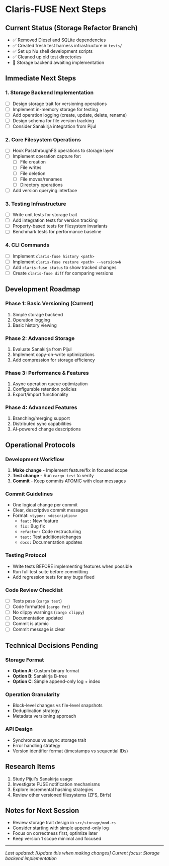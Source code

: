 # Claris-FUSE Next Steps

## Current Status (Storage Refactor Branch)

- ✅ Removed Diesel and SQLite dependencies
- ✅ Created fresh test harness infrastructure in `tests/`
- ✅ Set up Nu shell development scripts
- ✅ Cleaned up old test directories
- 🔄 Storage backend awaiting implementation

## Immediate Next Steps

### 1. Storage Backend Implementation
- [ ] Design storage trait for versioning operations
- [ ] Implement in-memory storage for testing
- [ ] Add operation logging (create, update, delete, rename)
- [ ] Design schema for file version tracking
- [ ] Consider Sanakirja integration from Pijul

### 2. Core Filesystem Operations
- [ ] Hook PassthroughFS operations to storage layer
- [ ] Implement operation capture for:
  - [ ] File creation
  - [ ] File writes
  - [ ] File deletion
  - [ ] File moves/renames
  - [ ] Directory operations
- [ ] Add version querying interface

### 3. Testing Infrastructure
- [ ] Write unit tests for storage trait
- [ ] Add integration tests for version tracking
- [ ] Property-based tests for filesystem invariants
- [ ] Benchmark tests for performance baseline

### 4. CLI Commands
- [ ] Implement `claris-fuse history <path>`
- [ ] Implement `claris-fuse restore <path> --version=N`
- [ ] Add `claris-fuse status` to show tracked changes
- [ ] Create `claris-fuse diff` for comparing versions

## Development Roadmap

### Phase 1: Basic Versioning (Current)
1. Simple storage backend
2. Operation logging
3. Basic history viewing

### Phase 2: Advanced Storage
1. Evaluate Sanakirja from Pijul
2. Implement copy-on-write optimizations
3. Add compression for storage efficiency

### Phase 3: Performance & Features
1. Async operation queue optimization
2. Configurable retention policies
3. Export/import functionality

### Phase 4: Advanced Features
1. Branching/merging support
2. Distributed sync capabilities
3. AI-powered change descriptions

## Operational Protocols

### Development Workflow
1. **Make change** - Implement feature/fix in focused scope
2. **Test change** - Run `cargo test` to verify
3. **Commit** - Keep commits ATOMIC with clear messages

### Commit Guidelines
- One logical change per commit
- Clear, descriptive commit messages
- Format: `<type>: <description>`
  - `feat:` New feature
  - `fix:` Bug fix
  - `refactor:` Code restructuring
  - `test:` Test additions/changes
  - `docs:` Documentation updates

### Testing Protocol
- Write tests BEFORE implementing features when possible
- Run full test suite before committing
- Add regression tests for any bugs fixed

### Code Review Checklist
- [ ] Tests pass (`cargo test`)
- [ ] Code formatted (`cargo fmt`)
- [ ] No clippy warnings (`cargo clippy`)
- [ ] Documentation updated
- [ ] Commit is atomic
- [ ] Commit message is clear

## Technical Decisions Pending

### Storage Format
- **Option A**: Custom binary format
- **Option B**: Sanakirja B-tree
- **Option C**: Simple append-only log + index

### Operation Granularity
- Block-level changes vs file-level snapshots
- Deduplication strategy
- Metadata versioning approach

### API Design
- Synchronous vs async storage trait
- Error handling strategy
- Version identifier format (timestamps vs sequential IDs)

## Research Items

1. Study Pijul's Sanakirja usage
2. Investigate FUSE notification mechanisms
3. Explore incremental hashing strategies
4. Review other versioned filesystems (ZFS, Btrfs)

## Notes for Next Session

- Review storage trait design in `src/storage/mod.rs`
- Consider starting with simple append-only log
- Focus on correctness first, optimize later
- Keep version 1 scope minimal and focused

---

*Last updated: [Update this when making changes]*
*Current focus: Storage backend implementation*